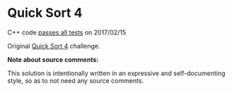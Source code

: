 Quick Sort 4
============

C++ code [passes all tests](https://www.hackerrank.com/challenges/quicksort4) on 2017/02/15

Original [Quick Sort 4](https://www.hackerrank.com/challenges/quicksort4) challenge.


**Note about source comments:**

This solution is intentionally written in an expressive and self-documenting style, so as to not need
any source comments.

